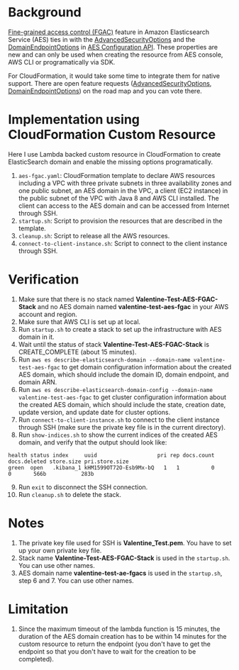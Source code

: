 # Background
[Fine-grained access control (FGAC)](https://docs.aws.amazon.com/elasticsearch-service/latest/developerguide/fgac.html) feature in Amazon Elasticsearch Service (AES) ties in with the [AdvancedSecurityOptions](https://docs.aws.amazon.com/elasticsearch-service/latest/developerguide/es-configuration-api.html#es-configuration-api-datatypes-advancedsec) and the [DomainEndpointOptions](https://docs.aws.amazon.com/elasticsearch-service/latest/developerguide/es-configuration-api.html#es-configuration-api-datatypes-domainendpointoptions) in [AES Configuration API](https://docs.aws.amazon.com/elasticsearch-service/latest/developerguide/es-configuration-api.html#es-configuration-api-actions-createelasticsearchdomain). These properties are new and can only be used when creating the resource from AES console, AWS CLI or programatically via SDK.

For CloudFormation, it would take some time to integrate them for native support. There are open feature requests ([AdvancedSecurityOptions](https://github.com/aws-cloudformation/aws-cloudformation-coverage-roadmap/issues/384), [DomainEndpointOptions](https://github.com/aws-cloudformation/aws-cloudformation-coverage-roadmap/issues/201)) on the road map and you can vote there.

# Implementation using CloudFormation Custom Resource
Here I use Lambda backed custom resource in CloudFormation to create ElasticSearch domain and enable the missing options programatically.

1. `aes-fgac.yaml`: CloudFormation template to declare AWS resources including a VPC with three private subnets in three availability zones and one public subnet, an AES domain in the VPC, a client (EC2 instance) in the public subnet of the VPC with Java 8 and AWS CLI installed. The client can access to the AES domain and can be accessed from Internet through SSH.
2. `startup.sh`: Script to provision the resources that are described in the template.
3. `cleanup.sh`: Script to release all the AWS resources.
4. `connect-to-client-instance.sh`: Script to connect to the client instance through SSH.

# Verification
1. Make sure that there is no stack named **Valentine-Test-AES-FGAC-Stack** and no AES domain named **valentine-test-aes-fgac** in your AWS account and region.
2. Make sure that AWS CLI is set up at local.
3. Run `startup.sh` to create a stack to set up the infrastructure with AES domain in it.
4. Wait until the status of stack **Valentine-Test-AES-FGAC-Stack** is CREATE_COMPLETE (about 15 minutes).
5. Run `aws es describe-elasticsearch-domain --domain-name valentine-test-aes-fgac` to get domain configuration information about the created AES domain, which should include the domain ID, domain endpoint, and domain ARN.
6. Run `aws es describe-elasticsearch-domain-config --domain-name valentine-test-aes-fgac` to get cluster configuration information about the created AES domain, which should include the state, creation date, update version, and update date for cluster options.
7. Run `connect-to-client-instance.sh` to connect to the client instance through SSH (make sure the private key file is in the current directory).
8. Run `show-indices.sh` to show the current indices of the created AES domain, and verify that the output should look like:
```
health status index     uuid                   pri rep docs.count docs.deleted store.size pri.store.size
green  open   .kibana_1 kHM1599OT72O-Esb9Mx-bQ   1   1          0            0       566b           283b
```
9. Run `exit` to disconnect the SSH connection.
10. Run `cleanup.sh` to delete the stack.

# Notes
1. The private key file used for SSH is **Valentine_Test.pem**. You have to set up your own private key file.
2. Stack name **Valentine-Test-AES-FGAC-Stack** is used in the `startup.sh`. You can use other names.
3. AES domain name **valentine-test-ae-fgacs** is used in the `startup.sh`, step 6 and 7. You can use other names.

# Limitation
1. Since the maximum timeout of the lambda function is 15 minutes, the duration of the AES domain creation has to be within 14 minutes for the custom resource to return the endpoint (you don't have to get the endpoint so that you don't have to wait for the creation to be completed).

